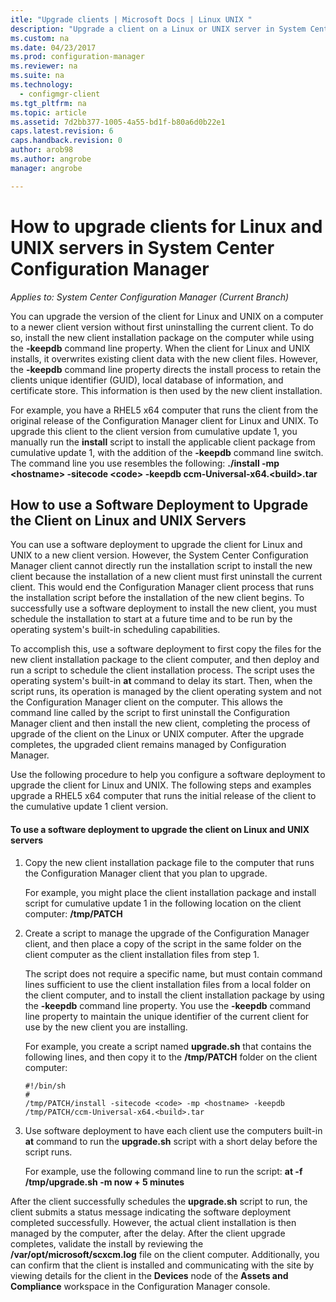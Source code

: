 ```yaml
---
itle: "Upgrade clients | Microsoft Docs | Linux UNIX "
description: "Upgrade a client on a Linux or UNIX server in System Center Configuration Manager."
ms.custom: na
ms.date: 04/23/2017
ms.prod: configuration-manager
ms.reviewer: na
ms.suite: na
ms.technology:
  - configmgr-client
ms.tgt_pltfrm: na
ms.topic: article
ms.assetid: 7d2bb377-1005-4a55-bd1f-b80a6d0b22e1
caps.latest.revision: 6
caps.handback.revision: 0
author: arob98
ms.author: angrobe
manager: angrobe

---
```

# How to upgrade clients for Linux and UNIX servers in System Center Configuration Manager

*Applies to: System Center Configuration Manager (Current Branch)*

You can upgrade the version of the client for Linux and UNIX on a computer to a newer client version without first uninstalling the current client. To do so, install the new client installation package on the computer while using the **-keepdb** command line property. When the client for Linux and UNIX installs, it overwrites existing client data with the new client files. However, the **-keepdb** command line property directs the install process to retain the clients unique identifier (GUID), local database of information, and certificate store. This information is then used by the new client installation.  

 For example, you have a RHEL5 x64 computer that runs the client from the original release of the Configuration Manager client for Linux and UNIX. To upgrade this client to the client version from cumulative update 1, you manually run the **install** script to install the applicable client package from cumulative update 1, with the addition of the **-keepdb** command line switch. The command line you use resembles the following: **./install -mp <hostname\> -sitecode <code\> -keepdb ccm-Universal-x64.<build\>.tar**  

## How to use a Software Deployment to Upgrade the Client on Linux and UNIX Servers  
 You can use a software deployment to upgrade the client for Linux and UNIX to a new client version. However, the System Center Configuration Manager client cannot directly run the installation script to install the new client because the installation of a new client must first uninstall the current client. This would end the Configuration Manager client process that runs the installation script before the installation of the new client begins. To successfully use a software deployment to install the new client, you must schedule the installation to start at a future time and to be run by the operating system's built-in scheduling capabilities.  

 To accomplish this, use a software deployment to first copy the files for the new client installation package to the client computer, and then deploy and run a script to schedule the client installation process. The script uses the operating system's built-in **at** command to delay its start. Then, when the script runs, its operation is managed by the client operating system and not the Configuration Manager client on the computer. This allows the command line called by the script to first uninstall the Configuration Manager client and then install the new client, completing the process of upgrade of the client on the Linux or UNIX computer. After the upgrade completes, the upgraded client remains managed by Configuration Manager.  

 Use the following procedure to help you configure a software deployment to upgrade the client for Linux and UNIX. The following steps and examples upgrade a RHEL5 x64 computer that runs the initial release of the client to the cumulative update 1 client version.  

#### To use a software deployment to upgrade the client on Linux and UNIX servers  

1.  Copy the new client installation package file to the computer that runs the Configuration Manager client that you plan to upgrade.  

     For example, you might place the client installation package and install script for cumulative update 1 in the following location on the client computer: **/tmp/PATCH**  

2.  Create a script to manage the upgrade of the Configuration Manager client, and then place a copy of the script in the same folder on the client computer as the client installation files from step 1.  

     The script does not require a specific name, but must contain command lines sufficient to use the client installation files from a local folder on the client computer, and to install the client installation package by using the **-keepdb** command line property. You use the **-keepdb** command line property to maintain the unique identifier of the current client for use by the new client you are installing.  

     For example, you create a script named **upgrade.sh** that contains the following lines, and then copy it to the **/tmp/PATCH** folder on the client computer:  

    ```  
    #!/bin/sh  
    #  
    /tmp/PATCH/install -sitecode <code> -mp <hostname> -keepdb /tmp/PATCH/ccm-Universal-x64.<build>.tar  

    ```  

3.  Use software deployment to have each client use the computers built-in **at** command to run the **upgrade.sh** script with a short delay before the script runs.  

     For example, use the following command line to run the script: **at -f /tmp/upgrade.sh -m now + 5 minutes**  

 After the client successfully schedules the **upgrade.sh** script to run, the client submits a status message indicating the software deployment completed successfully. However, the actual client installation is then managed by the computer, after the delay. After the client upgrade completes, validate the install by reviewing the **/var/opt/microsoft/scxcm.log** file on the client computer. Additionally, you can confirm that the client is installed and communicating with the site by viewing details for the client in the **Devices** node of the **Assets and Compliance** workspace in the Configuration Manager console.  
